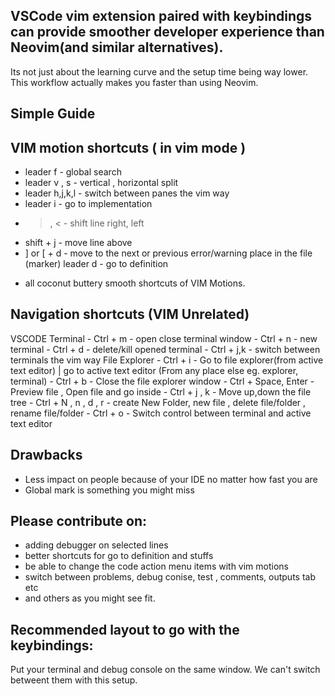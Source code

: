 ## VSCode vim extension paired with keybindings can provide smoother developer experience than Neovim(and similar alternatives). 

Its not just about the learning curve and the setup time being way lower. This workflow actually makes you faster than using Neovim. 

## Simple Guide 

## VIM motion shortcuts ( in vim mode )
- leader f - global search
- leader v , s - vertical , horizontal split
 - leader h,j,k,l - switch between panes the vim way
 - leader i - go to implementation 
 - > , < - shift line right, left
- shift + j - move line above
-  ] or [  + d - move to the next or previous error/warning place in the file (marker)
leader d - go to definition

+ all coconut buttery smooth shortcuts of VIM Motions.


## Navigation shortcuts (VIM Unrelated)

VSCODE Terminal
      - Ctrl + m - open close terminal window
      - Ctrl + n - new terminal
      - Ctrl + d - delete/kill opened terminal
      - Ctrl + j,k - switch between terminals the vim way
File Explorer
      - Ctrl + i - Go to file explorer(from active text editor) | go to active text editor (From any place else eg. explorer, terminal)
      - Ctrl + b - Close the file explorer window
      - Ctrl + Space, Enter - Preview file , Open file and go inside
      - Ctrl + j , k - Move up,down the file tree 
     - Ctrl + N , n , d , r - create New Folder, new file , delete file/folder , rename file/folder
      - Ctrl + o - Switch control between terminal and active text editor
      
## Drawbacks 
- Less impact on people because of your IDE no matter how fast you are
- Global mark is something you might miss

## Please contribute on: 
- adding debugger on selected lines
- better shortcuts for go to definition and stuffs
- be able to change the code action menu items with vim motions
- switch between problems, debug conise, test , comments, outputs tab etc
- and others as you might see fit.

## Recommended layout to go with the keybindings: 
Put your terminal and debug console on the same window. We can't switch betweent them with this setup. 





